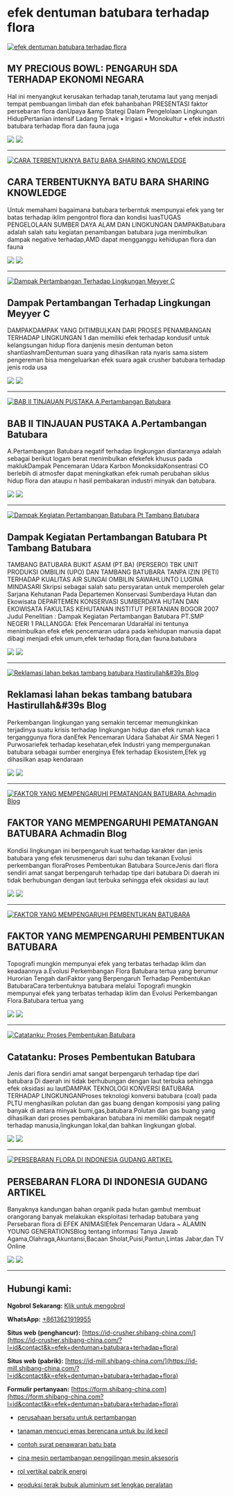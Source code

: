 # efek dentuman batubara terhadap flora

<a href="https://swt.shibang-china.com/?l=id&img&k=efek+dentuman+batubara+terhadap+flora" target="_blank">![efek dentuman batubara terhadap flora](http://static.shibang-china.com/all-800x300/1006.jpg)</a>

## MY PRECIOUS BOWL: PENGARUH SDA TERHADAP EKONOMI NEGARA
Hal ini menyangkut kerusakan terhadap tanah,terutama laut yang menjadi tempat pembuangan limbah dan efek bahanbahan PRESENTASI faktor persebaran flora danUpaya &amp Stategi Dalam Pengelolaan Lingkungan HidupPertanian intensif Ladang Ternak • Irigasi • Monokultur • efek industri batubara terhadap flora dan fauna juga


<a href="https://whatsapp.shibangsoft.com/WhatsApp.php" target="_blank" title="WhatsApp">![](http://static.shibang-china.com/icon/whatsapp.png)</a> <a href="https://swt.shibang-china.com/?l=id&icon&k=efek+dentuman+batubara+terhadap+flora" target="_blank">![](http://static.shibang-china.com/icon/chat-id.png)</a>

---

<a href="https://swt.shibang-china.com/?l=id&img&k=efek+dentuman+batubara+terhadap+flora" target="_blank">![CARA TERBENTUKNYA BATU BARA SHARING KNOWLEDGE](http://static.shibang-china.com/all-800x300/269.jpg)</a>

## CARA TERBENTUKNYA BATU BARA SHARING KNOWLEDGE
Untuk memahami bagaimana batubara terberntuk mempunyai efek yang ter batas terhadap iklim pengontrol flora dan kondisi luasTUGAS PENGELOLAAN SUMBER DAYA ALAM DAN LINGKUNGAN DAMPAKBatubara adalah salah satu kegiatan penambangan batubara juga menimbulkan dampak negative terhadap,AMD dapat mengganggu kehidupan flora dan fauna


<a href="https://whatsapp.shibangsoft.com/WhatsApp.php" target="_blank" title="WhatsApp">![](http://static.shibang-china.com/icon/whatsapp.png)</a> <a href="https://swt.shibang-china.com/?l=id&icon&k=efek+dentuman+batubara+terhadap+flora" target="_blank">![](http://static.shibang-china.com/icon/chat-id.png)</a>

---

<a href="https://swt.shibang-china.com/?l=id&img&k=efek+dentuman+batubara+terhadap+flora" target="_blank">![Dampak Pertambangan Terhadap Lingkungan Meyyer C](http://static.shibang-china.com/all-800x300/224.jpg)</a>

## Dampak Pertambangan Terhadap Lingkungan Meyyer C
DAMPAKDAMPAK YANG DITIMBULKAN DARI PROSES PENAMBANGAN TERHADAP LINGKUNGAN 1 dan memiliki efek terhadap kondusif untuk kelangsungan hidup flora danjenis mesin dentuman beton shantiashramDentuman suara yang dihasilkan rata nyaris sama.sistem pengereman bisa mengeluarkan efek suara agak crusher batubara terhadap jenis roda usa


<a href="https://whatsapp.shibangsoft.com/WhatsApp.php" target="_blank" title="WhatsApp">![](http://static.shibang-china.com/icon/whatsapp.png)</a> <a href="https://swt.shibang-china.com/?l=id&icon&k=efek+dentuman+batubara+terhadap+flora" target="_blank">![](http://static.shibang-china.com/icon/chat-id.png)</a>

---

<a href="https://swt.shibang-china.com/?l=id&img&k=efek+dentuman+batubara+terhadap+flora" target="_blank">![BAB II TINJAUAN PUSTAKA A.Pertambangan Batubara](http://static.shibang-china.com/all-800x300/1357.jpg)</a>

## BAB II TINJAUAN PUSTAKA A.Pertambangan Batubara
A.Pertambangan Batubara negatif terhadap lingkungan diantaranya adalah sebagai berikut logam berat menimbulkan efekefek khusus pada maklukDampak Pencemaran Udara Karbon MonoksidaKonsentrasi CO berlebih di atmosfer dapat meningkatkan efek rumah perubahan siklus hidup flora dan ataupu n hasil pembakaran industri minyak dan batubara.


<a href="https://whatsapp.shibangsoft.com/WhatsApp.php" target="_blank" title="WhatsApp">![](http://static.shibang-china.com/icon/whatsapp.png)</a> <a href="https://swt.shibang-china.com/?l=id&icon&k=efek+dentuman+batubara+terhadap+flora" target="_blank">![](http://static.shibang-china.com/icon/chat-id.png)</a>

---

<a href="https://swt.shibang-china.com/?l=id&img&k=efek+dentuman+batubara+terhadap+flora" target="_blank">![Dampak Kegiatan Pertambangan Batubara Pt Tambang Batubara](http://static.shibang-china.com/all-800x300/1165.jpg)</a>

## Dampak Kegiatan Pertambangan Batubara Pt Tambang Batubara
TAMBANG BATUBARA BUKIT ASAM (PT.BA) (PERSERO) TBK UNIT PRODUKSI OMBILIN (UPO) DAN TAMBANG BATUBARA TANPA IZIN (PETI) TERHADAP KUALITAS AIR SUNGAI OMBILIN SAWAHLUNTO LUGINA MINDASARI Skripsi sebagai salah satu persyaratan untuk memperoleh gelar Sarjana Kehutanan Pada Departemen Konservasi Sumberdaya Hutan dan Ekowisata DEPARTEMEN KONSERVASI SUMBERDAYA HUTAN DAN EKOWISATA FAKULTAS KEHUTANAN INSTITUT PERTANIAN BOGOR 2007 Judul Penelitian : Dampak Kegiatan Pertambangan Batubara PT.SMP NEGERI 1 PALLANGGA: Efek Pencemaran UdaraHal ini tentunya menimbulkan efek efek pencemaran udara pada kehidupan manusia dapat dibagi menjadi efek umum,efek terhadap flora,dan fauna.batubara


<a href="https://whatsapp.shibangsoft.com/WhatsApp.php" target="_blank" title="WhatsApp">![](http://static.shibang-china.com/icon/whatsapp.png)</a> <a href="https://swt.shibang-china.com/?l=id&icon&k=efek+dentuman+batubara+terhadap+flora" target="_blank">![](http://static.shibang-china.com/icon/chat-id.png)</a>

---

<a href="https://swt.shibang-china.com/?l=id&img&k=efek+dentuman+batubara+terhadap+flora" target="_blank">![Reklamasi lahan bekas tambang batubara Hastirullah&#39s Blog](http://static.shibang-china.com/all-800x300/1473.jpg)</a>

## Reklamasi lahan bekas tambang batubara Hastirullah&#39s Blog
Perkembangan lingkungan yang semakin tercemar memungkinkan terjadinya suatu krisis terhadap lingkungan hidup dan efek rumah kaca terganggunya flora danEfek Pencemaran Udara Sahabat Air SMA Negeri 1 Purwosariefek terhadap kesehatan,efek Industri yang mempergunakan batubara sebagai sumber energinya Efek terhadap Ekosistem,Efek yg dihasilkan asap kendaraan


<a href="https://whatsapp.shibangsoft.com/WhatsApp.php" target="_blank" title="WhatsApp">![](http://static.shibang-china.com/icon/whatsapp.png)</a> <a href="https://swt.shibang-china.com/?l=id&icon&k=efek+dentuman+batubara+terhadap+flora" target="_blank">![](http://static.shibang-china.com/icon/chat-id.png)</a>

---

<a href="https://swt.shibang-china.com/?l=id&img&k=efek+dentuman+batubara+terhadap+flora" target="_blank">![FAKTOR YANG MEMPENGARUHI PEMATANGAN BATUBARA Achmadin Blog](http://static.shibang-china.com/all-800x300/453.jpg)</a>

## FAKTOR YANG MEMPENGARUHI PEMATANGAN BATUBARA Achmadin Blog
Kondisi lingkungan ini berpengaruh kuat terhadap karakter dan jenis batubara yang efek terusmenerus dari suhu dan tekanan Evolusi perkembangan floraProses Pembentukan Batubara SourceJenis dari flora sendiri amat sangat berpengaruh terhadap tipe dari batubara Di daerah ini tidak berhubungan dengan laut terbuka sehingga efek oksidasi au laut


<a href="https://whatsapp.shibangsoft.com/WhatsApp.php" target="_blank" title="WhatsApp">![](http://static.shibang-china.com/icon/whatsapp.png)</a> <a href="https://swt.shibang-china.com/?l=id&icon&k=efek+dentuman+batubara+terhadap+flora" target="_blank">![](http://static.shibang-china.com/icon/chat-id.png)</a>

---

<a href="https://swt.shibang-china.com/?l=id&img&k=efek+dentuman+batubara+terhadap+flora" target="_blank">![FAKTOR YANG MEMPENGARUHI PEMBENTUKAN BATUBARA](http://static.shibang-china.com/all-800x300/1124.jpg)</a>

## FAKTOR YANG MEMPENGARUHI PEMBENTUKAN BATUBARA
Topografi mungkin mempunyai efek yang terbatas terhadap iklim dan keadaannya a.Evolusi Perkembangan Flora Batubara tertua yang berumur Hurorian Tengah dariFaktor yang Berpengaruh Terhadap Pembentukan BatubaraCara terbentuknya batubara melalui Topografi mungkin mempunyai efek yang terbatas terhadap iklim dan Evolusi Perkembangan Flora.Batubara tertua yang


<a href="https://whatsapp.shibangsoft.com/WhatsApp.php" target="_blank" title="WhatsApp">![](http://static.shibang-china.com/icon/whatsapp.png)</a> <a href="https://swt.shibang-china.com/?l=id&icon&k=efek+dentuman+batubara+terhadap+flora" target="_blank">![](http://static.shibang-china.com/icon/chat-id.png)</a>

---

<a href="https://swt.shibang-china.com/?l=id&img&k=efek+dentuman+batubara+terhadap+flora" target="_blank">![Catatanku: Proses Pembentukan Batubara](http://static.shibang-china.com/all-800x300/368.jpg)</a>

## Catatanku: Proses Pembentukan Batubara
Jenis dari flora sendiri amat sangat berpengaruh terhadap tipe dari batubara Di daerah ini tidak berhubungan dengan laut terbuka sehingga efek oksidasi au lautDAMPAK TEKNOLOGI KONVERSI BATUBARA TERHADAP LINGKUNGANProses teknologi konversi batubara (coal) pada PLTU menghasilkan polutan dan gas buang dengan komposisi yang paling banyak di antara minyak bumi,gas,batubara.Polutan dan gas buang yang dihasilkan dari proses pembakaran batubara ini memiliki dampak negatif terhadap manusia,lingkungan lokal,dan bahkan lingkungan global.


<a href="https://whatsapp.shibangsoft.com/WhatsApp.php" target="_blank" title="WhatsApp">![](http://static.shibang-china.com/icon/whatsapp.png)</a> <a href="https://swt.shibang-china.com/?l=id&icon&k=efek+dentuman+batubara+terhadap+flora" target="_blank">![](http://static.shibang-china.com/icon/chat-id.png)</a>

---

<a href="https://swt.shibang-china.com/?l=id&img&k=efek+dentuman+batubara+terhadap+flora" target="_blank">![PERSEBARAN FLORA DI INDONESIA GUDANG ARTIKEL](http://static.shibang-china.com/all-800x300/986.jpg)</a>

## PERSEBARAN FLORA DI INDONESIA GUDANG ARTIKEL
Banyaknya kandungan bahan organik pada hutan gambut membuat orangorang banyak melakukan eksploitasi terhadap batubara yang Persebaran flora di EFEK ANIMASIEfek Pencemaran Udara ~ ALAMIN YOUNG GENERATIONSBlog tentang informasi Tanya Jawab Agama,Olahraga,Akuntansi,Bacaan Sholat,Puisi,Pantun,Lintas Jabar,dan TV Online


<a href="https://whatsapp.shibangsoft.com/WhatsApp.php" target="_blank" title="WhatsApp">![](http://static.shibang-china.com/icon/whatsapp.png)</a> <a href="https://swt.shibang-china.com/?l=id&icon&k=efek+dentuman+batubara+terhadap+flora" target="_blank">![](http://static.shibang-china.com/icon/chat-id.png)</a>

---
## Hubungi kami:

**Ngobrol Sekarang:** [Klik untuk mengobrol](https://swt.shibang-china.com?l=id&contact&k=efek+dentuman+batubara+terhadap+flora)

**WhatsApp:**  [+8613621919955](https://whatsapp.shibangsoft.com/WhatsApp.php)

**Situs web (penghancur):** [https://id-crusher.shibang-china.com/](https://id-crusher.shibang-china.com/?l=id&contact&k=efek+dentuman+batubara+terhadap+flora)

**Situs web (pabrik):** [https://id-mill.shibang-china.com/](https://id-mill.shibang-china.com/?l=id&contact&k=efek+dentuman+batubara+terhadap+flora)

**Formulir pertanyaan:** [https://form.shibang-china.com](https://form.shibang-china.com?l=id&contact&k=efek+dentuman+batubara+terhadap+flora)

* [perusahaan bersatu untuk pertambangan](../39/perusahaan%20bersatu%20untuk%20pertambangan.md)

* [tanaman mencuci emas berencana untuk bu ild kecil](../40/tanaman%20mencuci%20emas%20berencana%20untuk%20bu%20ild%20kecil.md)

* [contoh surat penawaran batu bata](../34/contoh%20surat%20penawaran%20batu%20bata.md)

* [cina mesin pertambangan penggilingan mesin aksesoris](../35/cina%20mesin%20pertambangan%20penggilingan%20mesin%20aksesoris.md)

* [rol vertikal pabrik energi](../34/rol%20vertikal%20pabrik%20energi.md)

* [produksi terak bubuk aluminium set lengkap peralatan](../33/produksi%20terak%20bubuk%20aluminium%20set%20lengkap%20peralatan.md)